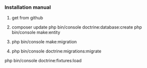 ### Installation manual

1. get from github
2. composer update
 php bin/console doctrine:database:create
php bin/console make:entity

3. php bin/console make:migration
4. php bin/console doctrine:migrations:migrate

php bin/console doctrine:fixtures:load